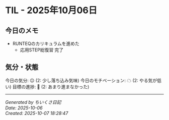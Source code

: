 # TIL - 2025年10月06日

## 今日のメモ
 - RUNTEQのカリキュラムを進めた
	 - 応用STEP総復習 完了

## 気分・状態
今日の気分: 😐 (2: 少し落ち込み気味)
今日のモチベーション: ☁ (2: やる気が低い)
目標の進捗: 🌰 (2: あまり進まなかった)

---
*Generated by ちいくさ日記*  
*Date: 2025-10-06*  
*Created: 2025-10-07 18:28:47*
